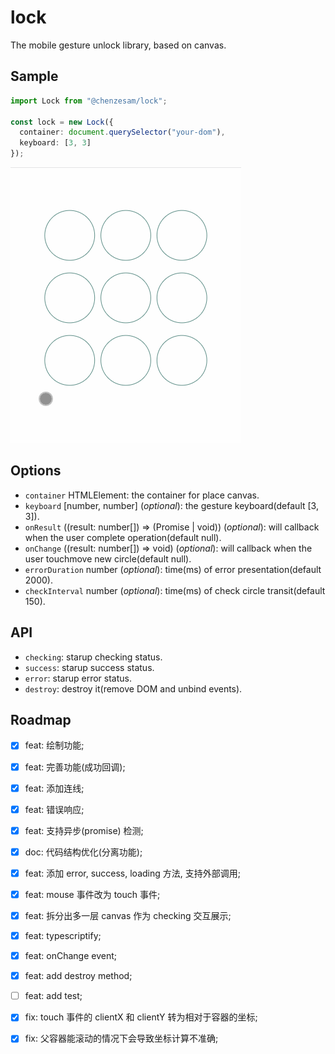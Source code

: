 # lock

The mobile gesture unlock library, based on canvas.

## Sample

```ts
import Lock from "@chenzesam/lock";

const lock = new Lock({
  container: document.querySelector("your-dom"),
  keyboard: [3, 3]
});
```

![lock-simple-use](docs/lock-simple-use.gif)

## Options

* `container` HTMLElement: the container for place canvas.
* `keyboard` [number, number] (*optional*): the gesture keyboard(default [3, 3]).
* `onResult` ((result: number[]) => (Promise | void)) (*optional*): will callback when the user complete operation(default null).
* `onChange` ((result: number[]) => void) (*optional*): will callback when the user touchmove new circle(default null).
* `errorDuration` number (*optional*): time(ms) of error presentation(default 2000).
* `checkInterval` number (*optional*): time(ms) of check circle transit(default 150).

## API

* `checking`: starup checking status.
* `success`: starup success status.
* `error`: starup error status.
* `destroy`: destroy it(remove DOM and unbind events).

## Roadmap

* [x] feat: 绘制功能;

* [x] feat: 完善功能(成功回调);

* [x] feat: 添加连线;

* [x] feat: 错误响应;

* [x] feat: 支持异步(promise) 检测;

* [x] doc: 代码结构优化(分离功能);

* [x] feat: 添加 error, success, loading 方法, 支持外部调用;

* [x] feat: mouse 事件改为 touch 事件;

* [x] feat: 拆分出多一层 canvas 作为 checking 交互展示;

* [x] feat: typescriptify;

* [x] feat: onChange event;

* [x] feat: add destroy method;

* [ ] feat: add test;

* [x] fix: touch 事件的 clientX 和 clientY 转为相对于容器的坐标;

* [x] fix: 父容器能滚动的情况下会导致坐标计算不准确;
